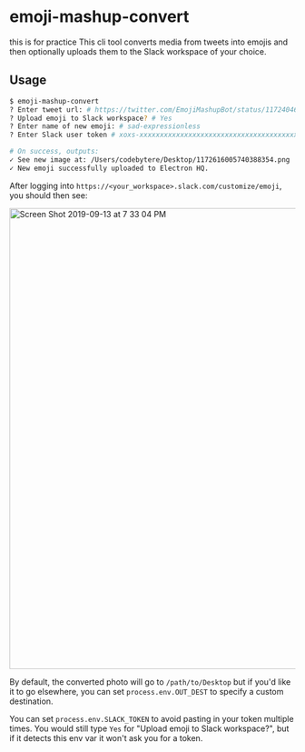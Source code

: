 # emoji-mashup-convert
this is for practice
This cli tool converts media from tweets into emojis and then optionally uploads them to the Slack workspace of your choice.

## Usage

```sh
$ emoji-mashup-convert
? Enter tweet url: # https://twitter.com/EmojiMashupBot/status/1172404610159411200
? Upload emoji to Slack workspace? # Yes
? Enter name of new emoji: # sad-expressionless
? Enter Slack user token # xoxs-xxxxxxxxxxxxxxxxxxxxxxxxxxxxxxxxxxxxxxxxxxxxxxxx

# On success, outputs:
✓ See new image at: /Users/codebytere/Desktop/1172616005740388354.png
✓ New emoji successfully uploaded to Electron HQ.
```

After logging into `https://<your_workspace>.slack.com/customize/emoji`, you should then see:

<img width="811" alt="Screen Shot 2019-09-13 at 7 33 04 PM" src="https://user-images.githubusercontent.com/2036040/64900211-a597c380-d65d-11e9-8ff7-c1c340816927.png">

By default, the converted photo will go to `/path/to/Desktop` but if you'd like it to go elsewhere, you can set `process.env.OUT_DEST` to specify a custom destination.

You can set `process.env.SLACK_TOKEN` to avoid pasting in your token multiple times. You would still type `Yes` for "Upload emoji to Slack workspace?", but if it detects this env var it won't ask you for a token.
